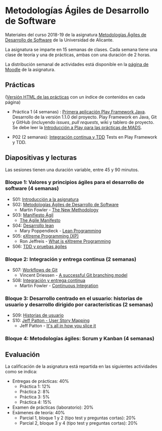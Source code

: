 # Metodologías Ágiles de Desarrollo de Software

Materiales del curso 2018-19 de la asignatura
[Metodologías Ágiles de Desarrollo de Software](https://cvnet.cpd.ua.es/Guia-Docente/GuiaDocente/Index?wlengua=es&wcodasi=34037&scaca=2018-19)
de la Universidad de Alicante.

La asignatura se imparte en 15 semanas de clases. Cada semana tiene
una clase de teoría y una de prácticas, ambas con una duración de 2
horas.

La distribución semanal de actividades está disponible en la [página
de Moodle](https://moodle2018-19.ua.es/moodle/course/view.php?id=1006)
de la asignatura.

## Prácticas

([Versión HTML de las prácticas](https://domingogallardo.github.io/practicas-mads/) con un índice de contenidos en cada página)

- Práctica 1 (4 semanas) :
  [Primera aplicación Play Framework Java](practicas/01-introduccion-play/introduccion-play.md). Desarrollo
  de la versión 1.1.0 del proyecto. Play Framework en Java, Git y GitHub (incluyendo _issues_, _pull
  requests_, wiki y tablero de proyecto. Se debe leer la [Introducción
  a Play para las prácticas de MADS](practicas/01-introduccion-play/intro-play-teoria.md).

- P02 (2 semanas): [Integración continua y TDD](practicas/02-pruebas-tdd/integration-tdd.md)
  Tests en Play Framework y TDD. 

<!--
- P03 (2 semanas): [Integración continua](practicas/03-integracion-continua/integracion-continua.md). Flujo de trabajo Git y
  GitHub modificado para el trabajo en equipo. Integración continua con Travis y Docker.
- P04 (4 semanas):
  [Sprint de Scrum](practicas/04-iteracion-scrum/iteracion-scrum.md) para realizar una iteración de desarrollo.
  seleccionamos las historias de usuario de un ejercicio de _mapping
  de historias de usuario_ y las desarrollamos durante una iteración
  de Scrum, practicando alguno de sus elementos (artefactos,
  reuniones). Mejoraremos también el tablero de GitHub para acercarlo
  a un tablero de Kanban.
-->

## Diapositivas y lecturas

Las sesiones tienen una duración variable, entre 45 y 90 minutos.

### Bloque 1: Valores y principios ágiles para el desarrollo de software (4 semanas)

- S01: [Introducción a la asignatura](sesiones/01-introduccion-a-mads/introduccion-a-mads.md)
- S02: [Metodologías Ágiles de Desarrollo de Software](sesiones/02-metodologias-agiles-de-desarrollo-de-software/metodologias-agiles-de-desarrollo-de-software.md)
  - Martin Fowler - [The New Methodology](lecturas/martin-fowler_the-new-methodology.pdf)
- S03: [Manifiesto Ágil](sesiones/03-manifiesto-agil/manifiesto-agil.md)
  - [The Agile Manifesto](lecturas/agile-manifesto.pdf)
- S04: [Desarrollo lean](sesiones/04-desarrollo-lean/desarrollo-lean.md)
  - Mary Poppendieck - [Lean Programming](lecturas/mary-poppendieck-lean-programming-2001.pdf)
- S05: [eXtreme Programming (XP)](sesiones/05-extreme-programming/extreme-programming.md)
  - Ron Jeffreis - [What is eXtreme Programming](lecturas/ron-jeffreis_what-is-extreme-programming.pdf)
- S06: [TDD y pruebas ágiles](sesiones/06-tdd-pruebas-agiles/tdd-pruebas-agiles.md)

### Bloque 2: Integración y entrega continua (2 semanas)

- S07: [Workflows de Git](sesiones/07-git-workflows/git-workflows.md)
  - Vincent Driessen - [A successful Git branching model](lecturas/vincent-driessen_a-successful-git-branching-model.pdf)
- S08: [Integración y entrega continua](sesiones/08-integracion-entrega-continua/integracion-entrega-continua.md)
  - Martin Fowler - [Continuous Integration](lecturas/martin-fowler_continuous-integration.pdf)


### Bloque 3: Desarrollo centrado en el usuario: historias de usuario y desarrollo dirigido por características (2 semanas)


- S09: [Historias de usuario](sesiones/09-historias-de-usuario/historias-de-usuario.md)
- S10: [Jeff Patton - User Story Mapping](sesiones/10-mapping-de-historias-de-usuario/mapping-de-historias-de-usuario.md)
  - Jeff Patton - [It's all in how you slice it](lecturas/jeff-patton-how-you-slice-it.pdf)


### Bloque 4: Metodologías ágiles: Scrum y Kanban (4 semanas)

<!--

- S11: [Scrum](sesiones/11-scrum/scrum.md)
  - Schwaber y Sutherland - [The Scrum Guide](lecturas/schwaver-sutherland_scrum-guide.pdf)
  - Henrik Kniberg - [Agile Product Ownership in a Nutshell](lecturas/henrik-kniberg_agile-product-ownership.pdf)
- S12: [Kanban](sesiones/12-kanban/kanban.md)
- S13: [Kanban vs. Scrum](sesiones/13-kanban-y-scrum/kanban-y-scrum.md)
  - Henrik Kniberg - [Kanban and Scrum](lecturas/henrik-kniberg-kanban-and-scrum.pdf)
- S14: [Escalando Ágil](sesiones/14-escalando-agil/escalando-agil.md) - ¿Cómo coordinar múltiples equipos ágiles?

-->


## Evaluación

La calificación de la asignatura está repartida en las siguientes
actividades como se indica:

- Entregas de prácticas: 40%
  - Práctica 1: 12%
  - Práctica 2: 8%
  - Práctica 3: 5%
  - Práctica 4: 15%
- Examen de prácticas (laboratorio): 20%
- Exámenes de teoría: 40%
  - Parcial 1, bloque 1 y 2 (tipo test y preguntas cortas): 20%
  - Parcial 2, bloque 3 y 4 (tipo test y preguntas cortas): 20%

